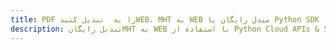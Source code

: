 ---title: PDF را به  تبدیل کنیدWEB، MHT به WEB مبدل رایگان یا Python SDKdescription: تبدیل رایگانMHT به WEB با استفاده از Python Cloud APIs & SDK همچنین اسناد PDF را در Cloud ایجاد، ویرایش و رندر کنید.---